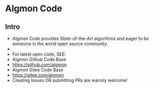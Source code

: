 # Algmon Code

## Intro

* Algmon Code provides State-of-the-Art algorithms and eager to be someone in the world open source community.
*
* For latest open code, SEE:
* Algmon Github Code Base
* https://github.com/algmon
* Algmon Gitee Code Base
* https://gitee.com/algmon
* Creating Issues OR submitting PRs are warmly welcome!
